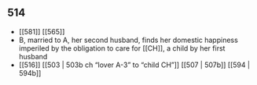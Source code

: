 ## 514
- [[581]] [[565]] 
- B, married to A, her second husband, finds her domestic happiness imperiled by the obligation to care for [[CH]], a child by her first husband
- [[516]] [[503 | 503b ch “lover A-3” to “child CH”]] [[507 | 507b]] [[594 | 594b]] 

